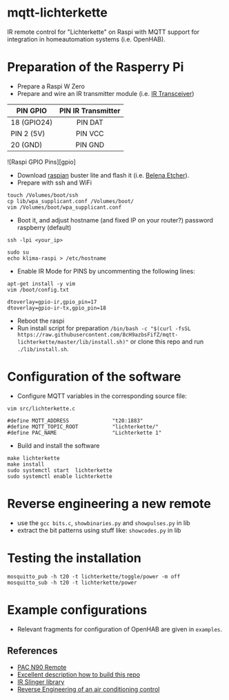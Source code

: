 # mqtt-lichterkette
IR remote control for "Lichterkette" on Raspi with MQTT support for integration in homeautomation systems (i.e. OpenHAB).

# Preparation of the Rasperry Pi
- Prepare a Raspi W Zero 
- Prepare and wire an IR transmitter module (i.e. [IR Transceiver](https://www.amazon.de/HALJIA-Digital-Infrarot-IR-Empf%C3%A4nger-Sensor-Modul-Transmitter/dp/B07BFNGF53))

| PIN GPIO          | PIN IR Transmitter  |
| ----------------- |:-------------------:| 
| 18 (GPIO24)       | PIN DAT             |
| PIN 2 (5V)        | PIN VCC             |
| 20 (GND)          | PIN GND             |

![Raspi GPIO Pins][gpio]


- Download [raspian](https://www.raspberrypi.org/downloads/raspbian/) buster lite and flash it (i.e. [Belena Etcher](https://www.balena.io/etcher/)).
- Prepare with ssh and WiFi
```
touch /Volumes/boot/ssh
cp lib/wpa_supplicant.conf /Volumes/boot/
vim /Volumes/boot/wpa_supplicant.conf
```

- Boot it, and adjust hostname (and fixed IP on your router?) password raspberry (default)
```
ssh -lpi <your_ip>

sudo su
echo klima-raspi > /etc/hostname
```
- Enable IR Mode for PINS by uncommenting the following lines:
```
apt-get install -y vim
vim /boot/config.txt 

dtoverlay=gpio-ir,gpio_pin=17
dtoverlay=gpio-ir-tx,gpio_pin=18
```
- Reboot the raspi
- Run install script for preparation  `/bin/bash -c "$(curl -fsSL https://raw.githubusercontent.com/8cH9azbsFifZ/mqtt-lichterkette/master/lib/install.sh)"` or clone this repo and run `./lib/install.sh`.


# Configuration of the software
- Configure MQTT variables in the corresponding source file:
```
vim src/lichterkette.c

#define MQTT_ADDRESS              "t20:1883"     
#define MQTT_TOPIC_ROOT           "lichterkette/"          
#define PAC_NAME                  "Lichterkette 1"        
```

- Build and install the software
```
make lichterkette
make install
sudo systemctl start  lichterkette
sudo systemctl enable lichterkette
```

# Reverse engineering a new remote
- use the `gcc bits.c`, `showbinaries.py` and `showpulses.py` in lib
- extract the bit patterns using stuff like: `showcodes.py` in lib

# Testing the installation
```
mosquitto_pub -h t20 -t lichterkette/toggle/power -m off
mosquitto_sub -h t20 -t lichterkette/power
```

# Example configurations
- Relevant fragments for configuration of OpenHAB are given in `examples`.

## References
- [PAC N90 Remote](https://github.com/8cH9azbsFifZ/pac-n90-raspi)
- [Excellent description how to build this repo](https://blog.bschwind.com/2016/05/29/sending-infrared-commands-from-a-raspberry-pi-without-lirc/)
- [IR Slinger library](https://github.com/bschwind/ir-slinger)
- [Reverse Engineering of an air conditioning control](https://www.instructables.com/id/Reverse-engineering-of-an-Air-Conditioning-control/)